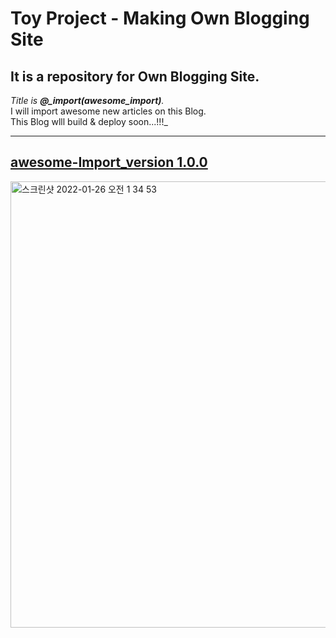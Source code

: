 # Toy Project - Making Own Blogging Site

## It is a repository for Own Blogging Site. <br />

_Title is <b>@\_import(awesome_import)</b>._
<br /> I will import awesome new articles on this Blog. <br />
This Blog wlll build & deploy soon...!!!\_

---

## [awesome-Import_version 1.0.0](https://awesome-import.netlify.app/)

<img width="714" alt="스크린샷 2022-01-26 오전 1 34 53" src="https://user-images.githubusercontent.com/80245801/151019117-9abe5ecd-fb50-4fdc-aa12-f85107ce87b5.png">

